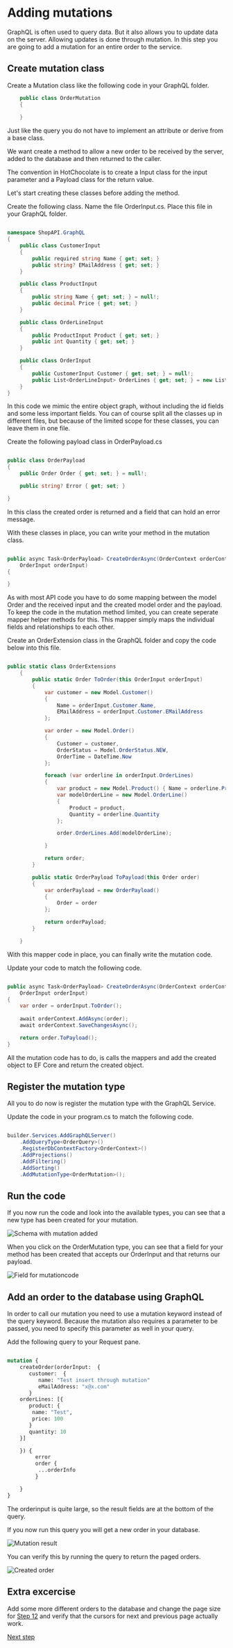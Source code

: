 # Adding mutations

GraphQL is often used to query data. But it also allows you to update data on the server. Allowing updates is done through mutation. In this step you are going to add a mutation for an entire order to the service.

## Create mutation class

Create a Mutation class like the following code in your GraphQL folder.

```csharp
    public class OrderMutation
    {
        
    }
```

Just like the query you do not have to implement an attribute or derive from a base class.

We want create a method to allow a new order to be received by the server, added to the database and then returned to the caller.

The convention in HotChocolate is to create a Input class for the input parameter and a Payload class for the return value.

Let's start creating these classes before adding the method.

Create the following class. Name the file OrderInput.cs. Place this file in your GraphQL folder.

```csharp

namespace ShopAPI.GraphQL
{
    public class CustomerInput
    {
        public required string Name { get; set; }
        public string? EMailAddress { get; set; }
    }

    public class ProductInput
    {
        public string Name { get; set; } = null!;
        public decimal Price { get; set; }
    }

    public class OrderLineInput
    {
        public ProductInput Product { get; set; }
        public int Quantity { get; set; }
    }

    public class OrderInput
    {
        public CustomerInput Customer { get; set; } = null!;
        public List<OrderLineInput> OrderLines { get; set; } = new List<OrderLineInput>();  
    }
}


```

In this code we mimic the entire object graph, without including the id fields and some less important fields. You can of course split all the classes up in different files, but because of the limited scope for these classes, you can leave them in one file.

Create the following payload class in OrderPayload.cs

```csharp

public class OrderPayload
{
    public Order Order { get; set; } = null!;

    public string? Error { get; set; }

}

```

In this class the created order is returned and a field that can hold an error message.

With these classes in place, you can write your method in the mutation class.

```csharp

public async Task<OrderPayload> CreateOrderAsync(OrderContext orderContext,
    OrderInput orderInput)
{

}

```

As with most API code you have to do some mapping between the model Order and the received input and the created model order and the payload. 
To keep the code in the mutation method limited, you can create seperate mapper helper methods for this. This mapper simply maps the individual fields and relationships to each other.

Create an OrderExtension class in the GraphQL folder and copy the code below into this file. 

```csharp

public static class OrderExtensions
    {
        public static Order ToOrder(this OrderInput orderInput)
        {
            var customer = new Model.Customer()
            {
                Name = orderInput.Customer.Name,
                EMailAddress = orderInput.Customer.EMailAddress
            };

            var order = new Model.Order()
            {
                Customer = customer,
                OrderStatus = Model.OrderStatus.NEW,
                OrderTime = DateTime.Now
            };

            foreach (var orderline in orderInput.OrderLines)
            {
                var product = new Model.Product() { Name = orderline.Product.Name };
                var modelOrderLine = new Model.OrderLine()
                {
                    Product = product,
                    Quantity = orderline.Quantity
                };

                order.OrderLines.Add(modelOrderLine);

            }

            return order;
        }

        public static OrderPayload ToPayload(this Order order)
        { 
            var orderPayload = new OrderPayload()
            {
                Order = order
            };

            return orderPayload;
        }

    }

```

With this mapper code in place, you can finally write the mutation code.

Update your code to match the following code.

```csharp

public async Task<OrderPayload> CreateOrderAsync(OrderContext orderContext,
    OrderInput orderInput)
{
    var order = orderInput.ToOrder();
    
    await orderContext.AddAsync(order);
    await orderContext.SaveChangesAsync();

    return order.ToPayload();
}

```

All the mutation code has to do, is calls the mappers and add the created object to EF Core and return the created object.


## Register the mutation type

All you to do now is register the mutation type with the GraphQL Service.

Update the code in your program.cs to match the following code.

```csharp

builder.Services.AddGraphQLServer()
    .AddQueryType<OrderQuery>()
    .RegisterDbContextFactory<OrderContext>()
    .AddProjections()
    .AddFiltering()
    .AddSorting()
    .AddMutationType<OrderMutation>();

```

## Run the code

If you now run the code and look into the available types, you can see that a new type has been created for your mutation. 

![Schema with mutation added](./images/SchemaWithMutation.png)

When you click on the OrderMutation type, you can see that a field for your method has been created that accepts our OrderInput and that returns our payload.

![Field for mutationcode](./images/MutationFields.png)

## Add an order to the database using GraphQL

In order to call our mutation you need to use a mutation keyword instead of the query keyword. Because the mutation also requires a parameter to be passed, you need to specify this parameter as well in your query.

Add the following query to your Request pane.

```graphql

mutation {
    createOrder(orderInput:  {
       customer:  {
          name: "Test insert through mutation"
          eMailAddress: "x@x.com"
       }
    orderLines: [{
       product: {
        name: "Test",
        price: 100
       }
       quantity: 10
    }]

    }) {
         error
         order {
          ...orderInfo
         }

    }
}

```

The orderinput is quite large, so the result fields are at the bottom of the query.

If you now run this query you will get a new order in your database. 

![Mutation result](./images/MutationResult.png)

You can verify this by running the query to return the paged orders.

![Created order](./images/VerifyMutationInDatabase.png)


## Extra excercise

Add some more different orders to the database and change the page size for [Step 12](./Step12.md) and verify that the cursors for next and previous page actually work.


[Next step](./Step13.md)


